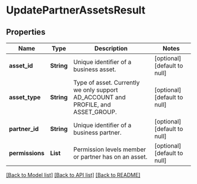 # UpdatePartnerAssetsResult
## Properties

| Name | Type | Description | Notes |
|------------ | ------------- | ------------- | -------------|
| **asset\_id** | **String** | Unique identifier of a business asset. | [optional] [default to null] |
| **asset\_type** | **String** | Type of asset. Currently we only support AD_ACCOUNT and PROFILE, and ASSET_GROUP. | [optional] [default to null] |
| **partner\_id** | **String** | Unique identifier of a business partner. | [optional] [default to null] |
| **permissions** | **List** | Permission levels member or partner has on an asset. | [optional] [default to null] |

[[Back to Model list]](../README.md#documentation-for-models) [[Back to API list]](../README.md#documentation-for-api-endpoints) [[Back to README]](../README.md)

